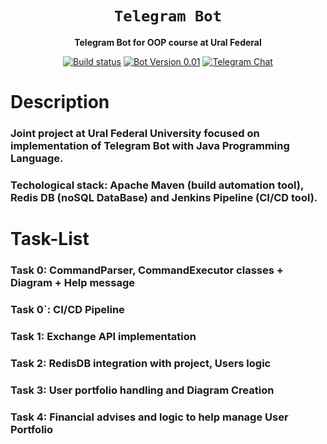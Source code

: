 <div align="center">

  <h1><code>Telegram Bot</code></h1>
   <p>
    <strong>Telegram Bot for OOP course at Ural Federal</strong>
  </p>
  
  <p>
    <a href="https://github.com/tooBusyNow/tlgFinancialBot/releases"><img alt="Build status" src="https://store-images.s-microsoft.com/image/apps.45589.13510798887699949.dc852c91-11fd-4d34-a88b-5dd6e976193d.53b9d436-16c3-4fe0-b6a0-951c2ac850da?w=96&h=96&q=60"/></a>
    <a href="https://github.com/tooBusyNow/tlgFinancialBot"><img alt="Bot Version 0.01" src="https://gitlab.c3sl.ufpr.br/uploads/-/system/project/avatar/942/git_icon_01.png"></a>
    <a href="https://t.me/matmehurfu"><img alt="Telegram Chat" src="https://forum.antichat.ru/data/avatars/m/327/327868.jpg?1539677021"></a>
  </p>
</div>


# Description
### Joint project at Ural Federal University focused on implementation of Telegram Bot with Java Programming Language.
### Techological stack: Apache Maven (build automation tool), Redis DB (noSQL DataBase) and Jenkins Pipeline (CI/CD tool).

  
# Task-List

### Task 0: CommandParser, CommandExecutor classes + Diagram + Help message
### Task 0\`: CI/CD Pipeline


### Task 1: Exchange API implementation
### Task 2: RedisDB integration with project, Users logic


### Task 3: User portfolio handling and Diagram Creation
### Task 4: Financial advises and logic to help manage User Portfolio
